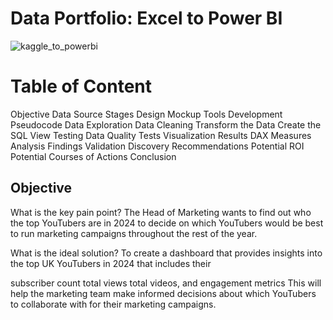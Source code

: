 # Data Portfolio: Excel to Power BI


![kaggle_to_powerbi](https://github.com/user-attachments/assets/1c8a6f73-903a-4249-94d1-a38e8d63b11e)





# Table of Content
Objective
Data Source
Stages
Design
Mockup
Tools
Development
Pseudocode
Data Exploration
Data Cleaning
Transform the Data
Create the SQL View
Testing
Data Quality Tests
Visualization
Results
DAX Measures
Analysis
Findings
Validation
Discovery
Recommendations
Potential ROI
Potential Courses of Actions
Conclusion


## Objective
What is the key pain point?
   The Head of Marketing wants to find out who the top YouTubers are in 2024 to decide on which 
   YouTubers would be best to run marketing campaigns throughout the 
   rest of the year.

What is the ideal solution?
    To create a dashboard that provides insights into the top UK YouTubers in 2024 that 
    includes their

subscriber count
total views
total videos, and
engagement metrics
This will help the marketing team make informed decisions about which YouTubers to collaborate with for their marketing campaigns.




